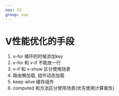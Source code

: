 ```yaml
---
nav: JS
group: vue
---
```

# V性能优化的手段

1. v-for 循环的时候添加key
2. v-for 和 v-if 不能放一行
3. v-if 和 v-show 区分使用场景
4. 路由懒加载, 组件动态加载
5. keep-alive 缓存组件
6. computed 和方法区分使用场景(优先使用计算属性)
